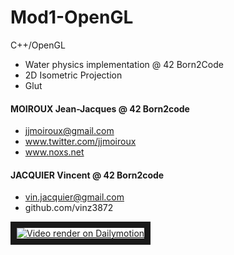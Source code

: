 Mod1-OpenGL
==============

C++/OpenGL
- Water physics implementation @ 42 Born2Code
- 2D Isometric Projection
- Glut

#### MOIROUX Jean-Jacques @ 42 Born2code
- jjmoiroux@gmail.com
- www.twitter.com/jjmoiroux
- www.noxs.net

#### JACQUIER Vincent @ 42 Born2code
- vin.jacquier@gmail.com
- github.com/vinz3872


<a href="http://www.dailymotion.com/video/x2gabjr_mod1-simulation-water-2d-isometric-opengl-c-vincent-jacquier-jean-jacques-moiroux-42-born2code_school" target="_blank">
<img src="http://s2.dmcdn.net/Izgok/280x157-k3C.jpg" 
alt="Video render on Dailymotion" border="10" /></a>
